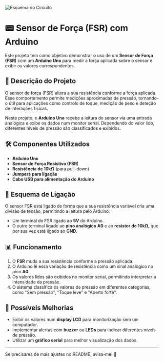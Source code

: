 ![Esquema do Circuito](img/TesteForca.png)

# 📟 Sensor de Força (FSR) com Arduino

Este projeto tem como objetivo demonstrar o uso de um **Sensor de Força (FSR)** com um **Arduino Uno** para medir a força aplicada sobre o sensor e exibir os valores correspondentes.

## 📌 Descrição do Projeto

O sensor de força (FSR) altera a sua resistência conforme a força aplicada. Esse comportamento permite medições aproximadas de pressão, tornando-o útil para aplicações como controlo de toque, medição de peso e deteção de interações físicas.

Neste projeto, o **Arduino Uno** recebe a leitura do sensor via uma entrada analógica e exibe os dados num monitor serial. Dependendo do valor lido, diferentes níveis de pressão são classificados e exibidos.

## 🛠 Componentes Utilizados

- **Arduino Uno**
- **Sensor de Força Resistivo (FSR)**
- **Resistência de 10kΩ** (para pull-down)
- **Jumpers para ligação**
- **Cabo USB para alimentação do Arduino**

## 🔌 Esquema de Ligação

O sensor FSR está ligado de forma que a sua resistência variável cria uma divisão de tensão, permitindo a leitura pelo Arduino:

- Um terminal do FSR ligado ao **5V** do Arduino. 
- O outro terminal ligado ao **pino analógico A0** e ao **resistor de 10kΩ**, que por sua vez está ligado ao **GND**.

## 📊 Funcionamento

1. O **FSR** muda a sua resistência conforme a pressão aplicada.
2. O Arduino lê essa variação de resistência como um sinal analógico no pino **A0**.
3. Os valores lidos são exibidos no monitor serial, permitindo interpretar a intensidade da pressão.
4. O sistema classifica os valores de pressão em diferentes categorias, como "Sem pressão", "Toque leve" e "Aperto forte".

## 🚀 Possíveis Melhorias

- Exibir os valores num **display LCD** para monitorização sem um computador.
- Implementar alertas com **buzzer** ou **LEDs** para indicar diferentes níveis de pressão.
- Utilizar um **gráfico serial** para melhor visualização dos dados.

---

Se precisares de mais ajustes no README, avisa-me! 🚀
